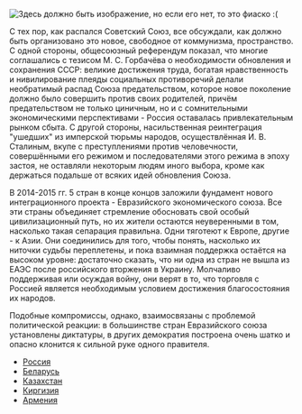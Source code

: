![Здесь должно быть изображение, но если его нет, то это фиаско :(](https://www.karenina.de/wp-content/uploads/2021/03/Soviet_Union_referendum_17-3-1991-Zuschnitt.jpg)

С тех пор, как распался Советский Союз, все обсуждали, как должно быть организовано это новое, свободное от коммунизма, пространство. С одной стороны, общесоюзный референдум показал, что многие соглашались с тезисом М. С. Горбачёва о необходимости обновления и сохранения СССР: великие достижения труда, богатая нравственность и нивилирование плеяды социальных противоречий делали необратимый распад Союза предательством, которое новое поколение должно было совершить против своих родителей, причём предательством не только циничным, но и с сомнительными экономическими перспективами - Россия оставалась привлекательным рынком сбыта. С другой стороны, насильственная реинтеграция "ушедших" из имперской тюрьмы народов, осуществлённая И. В. Сталиным, вкупе с преступлениями против человечности, совершёнными его режимом и последователями этого режима в эпоху застоя, не оставляли некоторым людям иного выбора, кроме как держаться подальше от всяких идей обновления Союза.

В 2014-2015 гг. 5 стран в конце концов заложили фундамент нового интеграционного проекта - Евразийского экономического союза. Все эти страны объединяет стремление обосновать свой особый цивилизационный путь, но их жители остаются неуверенными в том, насколько такая сепарация правильна. Одни тяготеют к Европе, другие - к Азии. Они соединились для того, чтобы понять, насколько их ниточки судьбы переплетены, и пока взаимная поддержка остаётся на высоком уровне: достаточно сказать, что ни одна из стран не вышла из ЕАЭС после российского вторжения в Украину. Молчаливо поддерживая или осуждая войну, они верят в то, что торговля с Россией является необходимым условием достижения благосостояния их народов.

Подобные компромиссы, однако, взаимосвязаны с проблемой политической реакции: в большинстве стран Евразийского союза установлены диктатуры, в других демократия построена очень шатко и опасно клонится к сильной руке одного правителя.

* [Россия](https://lalawland.github.io/eurasia/russia)
* [Беларусь](https://lalawland.github.io/eurasia/belarus)
* [Казахстан](https://lalawland.github.io/eurasia/kazakhstan)
* [Киргизия](https://lalawland.github.io/eurasia/kyrgyzstan)
* [Армения](https://lalawland.github.io/eurasia/armenia)
